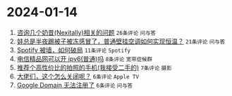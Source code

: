# 2024-01-14

1. [咨询几个奶昔(Nexitally)相关的问题](https://www.v2ex.com/t/1008465) `26条评论` `问与答`
1. [娃总是半夜踢被子被冻感冒了，普通壁挂空调如何实现恒温？](https://www.v2ex.com/t/1008463) `21条评论` `问与答`
1. [Spotify 被墙，如何破局](https://www.v2ex.com/t/1008479) `11条评论` `Spotify`
1. [电信精品网可以开 ipv6(普通)吗](https://www.v2ex.com/t/1008484) `8条评论` `宽带症候群`
1. [推荐个高性价比的拍照的手机(我接受二手的)](https://www.v2ex.com/t/1008487) `7条评论` `摄影`
1. [大佬们，这个怎么关闭呢？](https://www.v2ex.com/t/1008474) `6条评论` `Apple TV`
1. [Google Domain 无法注册了](https://www.v2ex.com/t/1008462) `6条评论` `问与答`
